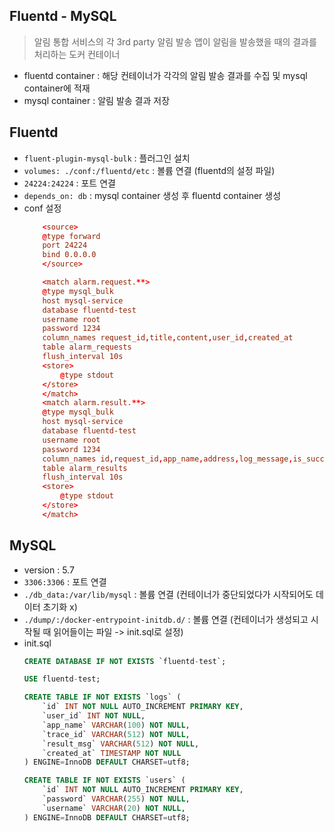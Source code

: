 ## Fluentd - MySQL

> 알림 통합 서비스의 각 3rd party 알림 발송 앱이 알림을 발송했을 때의 결과를 처리하는 도커 컨테이너

- fluentd container : 해당 컨테이너가 각각의 알림 발송 결과를 수집 및 mysql container에 적재
- mysql container : 알림 발송 결과 저장

## Fluentd

- `fluent-plugin-mysql-bulk` : 플러그인 설치
- `volumes: ./conf:/fluentd/etc` : 볼륨 연결 (fluentd의 설정 파일)
- `24224:24224` : 포트 연결
- `depends_on: db` : mysql container 생성 후 fluentd container 생성
- conf 설정
    ```conf
        <source>
        @type forward
        port 24224
        bind 0.0.0.0
        </source>

        <match alarm.request.**>
        @type mysql_bulk
        host mysql-service
        database fluentd-test
        username root
        password 1234
        column_names request_id,title,content,user_id,created_at
        table alarm_requests
        flush_interval 10s
        <store>
            @type stdout
        </store>
        </match>
        <match alarm.result.**>
        @type mysql_bulk
        host mysql-service
        database fluentd-test
        username root
        password 1234
        column_names id,request_id,app_name,address,log_message,is_success
        table alarm_results
        flush_interval 10s
        <store>
            @type stdout
        </store>
        </match>
    ```

## MySQL

- version : 5.7
- `3306:3306` : 포트 연결
- `./db_data:/var/lib/mysql` : 볼륨 연결 (컨테이너가 중단되었다가 시작되어도 데이터 초기화 x)
- `./dump/:/docker-entrypoint-initdb.d/` : 볼륨 연결 (컨테이너가 생성되고 시작될 때 읽어들이는 파일 -> init.sql로 설정)
- init.sql
    ```sql
    CREATE DATABASE IF NOT EXISTS `fluentd-test`;

    USE fluentd-test;

    CREATE TABLE IF NOT EXISTS `logs` (
        `id` INT NOT NULL AUTO_INCREMENT PRIMARY KEY,
        `user_id` INT NOT NULL,
        `app_name` VARCHAR(100) NOT NULL,
        `trace_id` VARCHAR(512) NOT NULL,
        `result_msg` VARCHAR(512) NOT NULL,
        `created_at` TIMESTAMP NOT NULL
    ) ENGINE=InnoDB DEFAULT CHARSET=utf8;

    CREATE TABLE IF NOT EXISTS `users` (
        `id` INT NOT NULL AUTO_INCREMENT PRIMARY KEY,
        `password` VARCHAR(255) NOT NULL,
        `username` VARCHAR(20) NOT NULL,
    ) ENGINE=InnoDB DEFAULT CHARSET=utf8;
    ```